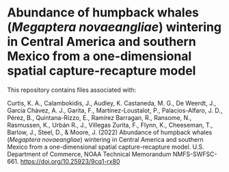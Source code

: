 # Abundance of humpback whales (<i>Megaptera novaeangliae</i>) wintering in Central America and southern Mexico from a one-dimensional spatial capture-recapture model
This repository contains files associated with: 

Curtis, K. A., Calambokidis, J., Audley, K. Castaneda, M. G., De Weerdt, J., García Chávez, A. J., Garita, F., Martínez-Loustalot, P., Palacios-Alfaro, J. D., Pérez, B., Quintana-Rizzo, E., Ramírez Barragan, R., Ransome, N., Rasmussen, K., Urbán R., J., Villegas Zurita, F., Flynn, K., Cheeseman, T., Barlow, J., Steel, D., & Moore, J. (2022) Abundance of humpback whales (<i>Megaptera novaeangliae</i>) wintering in Central America and southern Mexico from a one-dimensional spatial capture-recapture model. U.S. Department of Commerce, NOAA Technical Memorandum NMFS-SWFSC-661. https://doi.org/10.25923/9cq1-rx80
